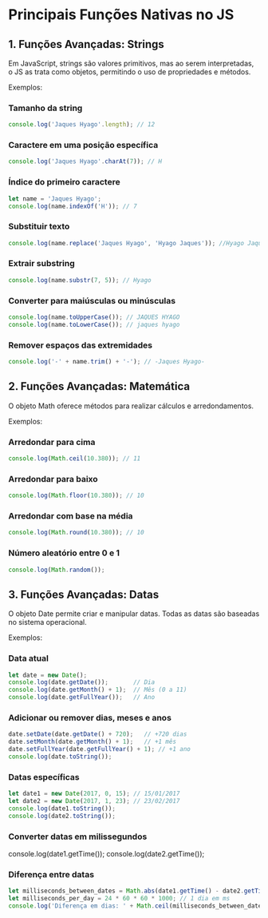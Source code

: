 # Principais Funções Nativas no JS


## 1. Funções Avançadas: Strings

Em JavaScript, strings são valores primitivos, mas ao serem interpretadas, o JS as trata como objetos, permitindo o uso de propriedades e métodos.

Exemplos:

### Tamanho da string

```javascript
console.log('Jaques Hyago'.length); // 12
```


### Caractere em uma posição específica
```javascript
console.log('Jaques Hyago'.charAt(7)); // H
```

### Índice do primeiro caractere

```javascript
let name = 'Jaques Hyago';
console.log(name.indexOf('H')); // 7
```

### Substituir texto

```javascript
console.log(name.replace('Jaques Hyago', 'Hyago Jaques')); //Hyago Jaques
```

### Extrair substring

```javascript
console.log(name.substr(7, 5)); // Hyago
```

### Converter para maiúsculas ou minúsculas
```javascript
console.log(name.toUpperCase()); // JAQUES HYAGO
console.log(name.toLowerCase()); // jaques hyago
```

### Remover espaços das extremidades

```javascript
console.log('-' + name.trim() + '-'); // -Jaques Hyago-
```

## 2. Funções Avançadas: Matemática

O objeto Math oferece métodos para realizar cálculos e arredondamentos.

Exemplos:

### Arredondar para cima

```javascript
console.log(Math.ceil(10.380)); // 11
```

### Arredondar para baixo
```javascript
console.log(Math.floor(10.380)); // 10
```

### Arredondar com base na média
```javascript
console.log(Math.round(10.380)); // 10
```

### Número aleatório entre 0 e 1
```javascript
console.log(Math.random());
```

## 3. Funções Avançadas: Datas

O objeto Date permite criar e manipular datas. Todas as datas são baseadas no sistema operacional.

Exemplos:

### Data atual

```javascript
let date = new Date();
console.log(date.getDate());       // Dia
console.log(date.getMonth() + 1);  // Mês (0 a 11)
console.log(date.getFullYear());   // Ano
```

### Adicionar ou remover dias, meses e anos

```javascript
date.setDate(date.getDate() + 720);   // +720 dias
date.setMonth(date.getMonth() + 1);   // +1 mês
date.setFullYear(date.getFullYear() + 1); // +1 ano
console.log(date.toString());
```

### Datas específicas

```javascript
let date1 = new Date(2017, 0, 15); // 15/01/2017
let date2 = new Date(2017, 1, 23); // 23/02/2017
console.log(date1.toString());
console.log(date2.toString());
```

### Converter datas em milissegundos

console.log(date1.getTime());
console.log(date2.getTime());


### Diferença entre datas

```javascript
let milliseconds_between_dates = Math.abs(date1.getTime() - date2.getTime());
let milliseconds_per_day = 24 * 60 * 60 * 1000; // 1 dia em ms
console.log('Diferença em dias: ' + Math.ceil(milliseconds_between_dates / milliseconds_per_day));
```